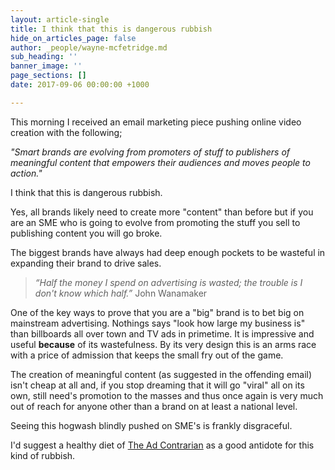 ```yaml
---
layout: article-single
title: I think that this is dangerous rubbish
hide_on_articles_page: false
author: _people/wayne-mcfetridge.md
sub_heading: ''
banner_image: ''
page_sections: []
date: 2017-09-06 00:00:00 +1000

---
```

This morning I received an email marketing piece pushing online video creation with the following;

_"Smart brands are evolving from promoters of stuff to publishers of meaningful content that empowers their audiences and moves people to action."_

I think that this is dangerous rubbish.

Yes, all brands likely need to create more "content" than before but if you are an SME who is going to evolve from promoting the stuff you sell to publishing content you will go broke.

The biggest brands have always had deep enough pockets to be wasteful in expanding their brand to drive sales.

> _“Half the money I spend on advertising is wasted; the trouble is I don't know which half.”_ John Wanamaker

One of the key ways to prove that you are a "big" brand is to bet big on mainstream advertising. Nothings says "look how large my business is" than billboards all over town and TV ads in primetime. It is impressive and useful **because** of its wastefulness. By its very design this is an arms race with a price of admission that keeps the small fry out of the game.

The creation of meaningful content (as suggested in the offending email) isn't cheap at all and, if you stop dreaming that it will go "viral" all on its own, still need's promotion to the masses and thus once again is very much out of reach for anyone other than a brand on at least a national level.

Seeing this hogwash blindly pushed on SME's is frankly disgraceful.

I'd suggest a healthy diet of [The Ad Contrarian](http://adcontrarian.blogspot.com.au/) as a good antidote for this kind of rubbish.